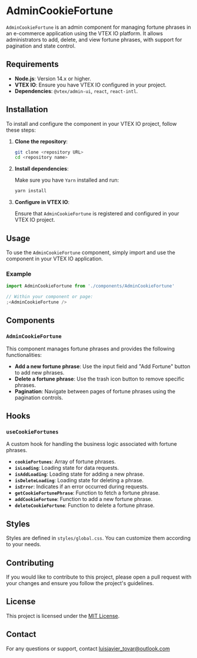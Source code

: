 # AdminCookieFortune

`AdminCookieFortune` is an admin component for managing fortune phrases in an e-commerce application using the VTEX IO platform. It allows administrators to add, delete, and view fortune phrases, with support for pagination and state control.

## Requirements

- **Node.js**: Version 14.x or higher.
- **VTEX IO**: Ensure you have VTEX IO configured in your project.
- **Dependencies**: `@vtex/admin-ui`, `react`, `react-intl`.

## Installation

To install and configure the component in your VTEX IO project, follow these steps:

1. **Clone the repository**:

   ```bash
   git clone <repository URL>
   cd <repository name>
   ```

2. **Install dependencies**:

   Make sure you have `Yarn` installed and run:

   ```bash
   yarn install
   ```

3. **Configure in VTEX IO**:

   Ensure that `AdminCookieFortune` is registered and configured in your VTEX IO project.

## Usage

To use the `AdminCookieFortune` component, simply import and use the component in your VTEX IO application.

### Example

```jsx
import AdminCookieFortune from './components/AdminCookieFortune'

// Within your component or page:
;<AdminCookieFortune />
```

## Components

### `AdminCookieFortune`

This component manages fortune phrases and provides the following functionalities:

- **Add a new fortune phrase**: Use the input field and "Add Fortune" button to add new phrases.
- **Delete a fortune phrase**: Use the trash icon button to remove specific phrases.
- **Pagination**: Navigate between pages of fortune phrases using the pagination controls.

## Hooks

### `useCookieFortunes`

A custom hook for handling the business logic associated with fortune phrases.

- **`cookieFortunes`**: Array of fortune phrases.
- **`isLoading`**: Loading state for data requests.
- **`isAddLoading`**: Loading state for adding a new phrase.
- **`isDeleteLoading`**: Loading state for deleting a phrase.
- **`isError`**: Indicates if an error occurred during requests.
- **`getCookieFortunePhrase`**: Function to fetch a fortune phrase.
- **`addCookieFortune`**: Function to add a new fortune phrase.
- **`deleteCookieFortune`**: Function to delete a fortune phrase.

## Styles

Styles are defined in `styles/global.css`. You can customize them according to your needs.

## Contributing

If you would like to contribute to this project, please open a pull request with your changes and ensure you follow the project's guidelines.

## License

This project is licensed under the [MIT License](LICENSE).

## Contact

For any questions or support, contact luisjavier_tovar@outlook.com
